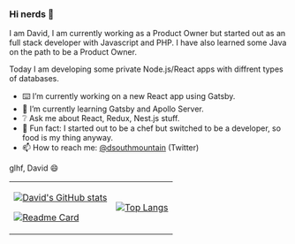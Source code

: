 ### Hi nerds 👋
I am David, I am currently working as a Product Owner but started out as an full stack developer with Javascript and PHP.
I have also learned some Java on the path to be a Product Owner. 

Today I am developing some private Node.js/React apps with diffrent types of databases.

- ⌨️ I’m currently working on a new React app using Gatsby.
- 📘 I’m currently learning Gatsby and Apollo Server.
- ❔ Ask me about React, Redux, Nest.js stuff.
- 🍔 Fun fact: I started out to be a chef but switched to be a developer, so food is my thing anyway.
- 📫 How to reach me: [@dsouthmountain](https://twitter.com/dsouthmountain) (Twitter)

glhf, David 😄

<table>
<tbody>
<tr>
<td>

[![David's GitHub stats](https://github-readme-stats.vercel.app/api?username=davidsoderberg&count_private=true&theme=dracula&show_icons=true)](https://github.com/davidsoderberg)

[![Readme Card](https://github-readme-stats.vercel.app/api/pin/?username=davidsoderberg&repo=david-react-lib&theme=dracula&show_icons=true)](https://github.com/davidsoderberg/david-react-lib)

</td>
<td>

[![Top Langs](https://github-readme-stats.vercel.app/api/top-langs/?username=davidsoderberg&langs_count=10&theme=dracula&hide=PHP)](https://github.com/davidsoderberg)

</td>
</tr>
</tbody>
</table>

